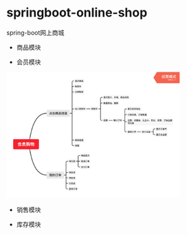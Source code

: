 # springboot-online-shop
spring-boot网上商城


- 商品模块

- 会员模块

<img src="https://github.com/yichuancq/springboot-online-shop/blob/master/screenshort/member.png" width="80%" height="80%">

- 销售模块

- 库存模块




